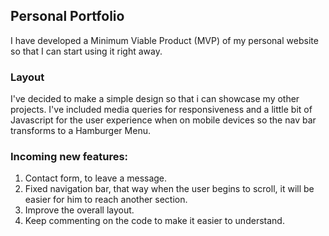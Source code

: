 ## **Personal Portfolio**
I have developed a Minimum Viable Product (MVP) of my personal website so that I can start using it right away.


### **Layout**
I've decided to make a simple design so that i can showcase my other projects.
I've included media queries for responsiveness and a little bit of Javascript for the user experience when on mobile devices so the nav bar transforms to a Hamburger Menu.


### **Incoming new features:**
1. Contact form, to leave a message.
2. Fixed navigation bar, that way when the user begins to scroll, it will be easier for him to reach another section.
3. Improve the overall layout. 
4. Keep commenting on the code to make it easier to understand. 

